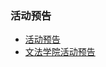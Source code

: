 ### 活动预告
* [活动预告](http://www.hzau.edu.cn/hdyg.htm)
* [文法学院活动预告](http://wf.hzau.edu.cn/sylm/hdyg.htm)